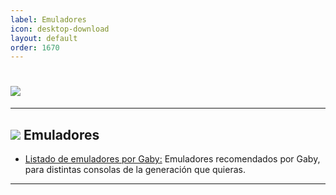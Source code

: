 ```yaml
---
label: Emuladores
icon: desktop-download
layout: default
order: 1670
---
```


# ![](https://i.postimg.cc/rpYCd6Vb/emuladores.png)

---


## ![](https://i.postimg.cc/fyHqs50r/Proyecto-nuevo-2.png) Emuladores


- [Listado de emuladores por Gaby:](https://docs.google.com/document/d/1iAedTOKZMLvX52HpPsUdbStbrNfzFSDeAwABn-1Cs_Y/edit) Emuladores recomendados por Gaby, para distintas consolas de la generación que quieras.


---